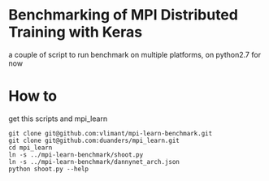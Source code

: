 # Benchmarking of MPI Distributed Training with Keras

a couple of script to run benchmark on multiple platforms, on python2.7 for now

# How to

get this scripts and mpi_learn
```
git clone git@github.com:vlimant/mpi-learn-benchmark.git
git clone git@github.com:duanders/mpi_learn.git
cd mpi_learn
ln -s ../mpi-learn-benchmark/shoot.py
ln -s ../mpi-learn-benchmark/dannynet_arch.json
python shoot.py --help
```
